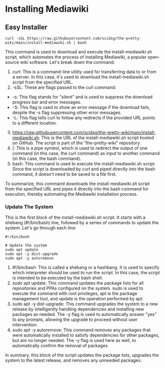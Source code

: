 # Installing Mediawiki

## Easy Installer

```
curl -sSL https://raw.githubusercontent.com/scidsg/the-pretty-wiki/main/install-mediawiki.sh | bash
```

This command is used to download and execute the install-mediawiki.sh script, which automates the process of installing Mediawiki, a popular open-source wiki software. Let's break down the command:

1. curl: This is a command-line utility used for transferring data to or from a server. In this case, it's used to download the install-mediawiki.sh script from the specified URL.
2. -sSL: These are flags passed to the curl command:
* -s: This flag stands for "silent" and is used to suppress the download progress bar and error messages.
* -S: This flag is used to show an error message if the download fails, despite the -s flag suppressing other error messages.
* -L: This flag tells curl to follow any redirects if the provided URL points to a different location.
3. https://raw.githubusercontent.com/scidsg/the-pretty-wiki/main/install-mediawiki.sh: This is the URL of the install-mediawiki.sh script hosted on GitHub. The script is part of the "the-pretty-wiki" repository.
4. |: This is a pipe symbol, which is used to redirect the output of one command (in this case, the curl command) as input to another command (in this case, the bash command).
5. bash: This command is used to execute the install-mediawiki.sh script. Since the script is downloaded by curl and piped directly into the bash command, it doesn't need to be saved to a file first.

To summarize, this command downloads the install-mediawiki.sh script from the specified URL and pipes it directly into the bash command for execution, thereby automating the Mediawiki installation process.

### Update The System

This is the first block of the install-mediawiki.sh script. It starts with a shebang (#!/bin/bash) line, followed by a series of commands to update the system. Let's go through each line:

```
#!/bin/bash

# Update the system
sudo apt update
sudo apt -y dist-upgrade
sudo apt -y autoremove
```

1. #!/bin/bash: This is called a shebang or a hashbang. It is used to specify which interpreter should be used to run the script. In this case, the script is intended to be executed by the bash shell.
2. sudo apt update: This command updates the package lists for all repositories and PPAs configured on the system. sudo is used to execute the command with root privileges, apt is the package management tool, and update is the operation performed by apt.
3. sudo apt -y dist-upgrade: This command upgrades the system to a new release by intelligently handling dependencies and installing new packages as needed. The -y flag is used to automatically answer "yes" to any prompts, allowing the upgrade to proceed without user intervention.
4. sudo apt -y autoremove: This command removes any packages that were automatically installed to satisfy dependencies for other packages, but are no longer needed. The -y flag is used here as well, to automatically confirm the removal of packages.

In summary, this block of the script updates the package lists, upgrades the system to the latest release, and removes any unneeded packages.
